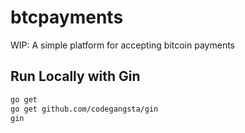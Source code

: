 # btcpayments
WIP: A simple platform for accepting bitcoin payments

## Run Locally with Gin

```bash
go get
go get github.com/codegangsta/gin
gin
```
